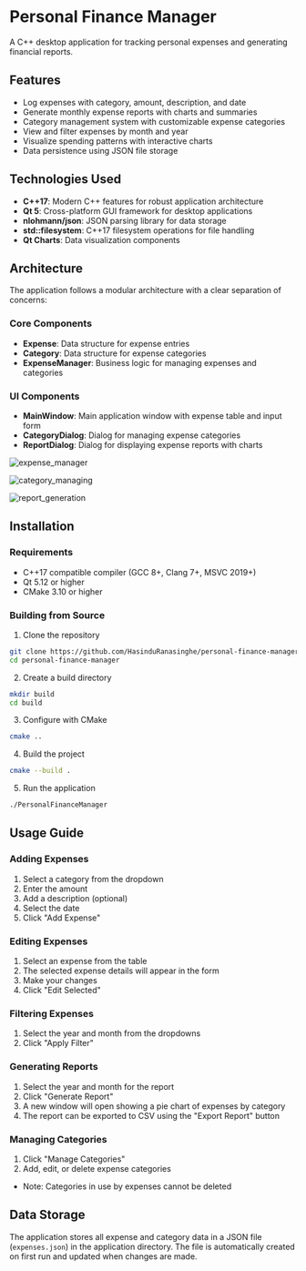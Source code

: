 # Personal Finance Manager

A C++ desktop application for tracking personal expenses and generating financial reports.

## Features

- Log expenses with category, amount, description, and date
- Generate monthly expense reports with charts and summaries
- Category management system with customizable expense categories
- View and filter expenses by month and year
- Visualize spending patterns with interactive charts
- Data persistence using JSON file storage

## Technologies Used

- **C++17**: Modern C++ features for robust application architecture
- **Qt 5**: Cross-platform GUI framework for desktop applications
- **nlohmann/json**: JSON parsing library for data storage
- **std::filesystem**: C++17 filesystem operations for file handling
- **Qt Charts**: Data visualization components

## Architecture

The application follows a modular architecture with a clear separation of concerns:

### Core Components

- **Expense**: Data structure for expense entries
- **Category**: Data structure for expense categories
- **ExpenseManager**: Business logic for managing expenses and categories

### UI Components

- **MainWindow**: Main application window with expense table and input form
- **CategoryDialog**: Dialog for managing expense categories
- **ReportDialog**: Dialog for displaying expense reports with charts

![expense_manager](https://github.com/user-attachments/assets/96f4240d-b776-44e8-9dfb-586380a20ddd)

![category_managing](https://github.com/user-attachments/assets/7f009d07-363f-450b-8772-d6c993784abd)

![report_generation](https://github.com/user-attachments/assets/22116301-1eeb-4389-9a9e-8e1a7e51ddcb)


## Installation

### Requirements

- C++17 compatible compiler (GCC 8+, Clang 7+, MSVC 2019+)
- Qt 5.12 or higher
- CMake 3.10 or higher

### Building from Source

1. Clone the repository
```bash
git clone https://github.com/HasinduRanasinghe/personal-finance-manager.git
cd personal-finance-manager
```

2. Create a build directory
```bash
mkdir build
cd build
```

3. Configure with CMake
```bash
cmake ..
```

4. Build the project
```bash
cmake --build .
```

5. Run the application
```bash
./PersonalFinanceManager
```

## Usage Guide

### Adding Expenses

1. Select a category from the dropdown
2. Enter the amount
3. Add a description (optional)
4. Select the date
5. Click "Add Expense"

### Editing Expenses

1. Select an expense from the table
2. The selected expense details will appear in the form
3. Make your changes
4. Click "Edit Selected"

### Filtering Expenses

1. Select the year and month from the dropdowns
2. Click "Apply Filter"

### Generating Reports

1. Select the year and month for the report
2. Click "Generate Report"
3. A new window will open showing a pie chart of expenses by category
4. The report can be exported to CSV using the "Export Report" button

### Managing Categories

1. Click "Manage Categories"
2. Add, edit, or delete expense categories
- Note: Categories in use by expenses cannot be deleted

## Data Storage

The application stores all expense and category data in a JSON file (`expenses.json`) in the application directory. The file is automatically created on first run and updated when changes are made.

